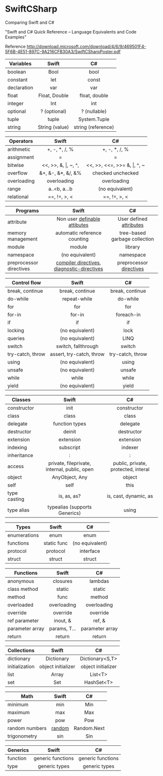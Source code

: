 # SwiftCSharp
Comparing Swift and C#

"Swift and C# Quick Reference – Language Equivalents and Code Examples"

Reference http://download.microsoft.com/download/4/6/9/469501F4-5F6B-4E51-897C-9A216CFB30A3/SwiftCSharpPoster.pdf


| Variables   |      Swift     |          C#         |
|-------------|:--------------:|:-------------------:|
| boolean     |      Bool      |         bool        |
| constant    |       let      |        const        |
| declaration |       var      |         var         |
| float       |  Float, Double |    float, double    |
| integer     |       Int      |         int         |
| optional    |  ? (optional)  |     ? (nullable)    |
| tuple       |      tuple     |     System.Tuple    |
| string      | String (value) | string  (reference) |

| Operators         | Swift               |              C#             |
|-------------------|:-------------------:|:---------------------------:|
| arithmetic        | +, -, *, /, %       | +, -, *, /, %               |
| assignment        | =                   | =                           |
| bitwise           |<<, >>, &, \|, ~, ^, | <<, >>, <<=, >>= &, \|, ^, ~|
| overflow          | &+, &-, &*, &/, &%  |        checked unchecked    |
| overloading       | overloading         | overloading                 |
| range             | a..<b, a…b          | (no equivalent)             |
| relational        | ==, !=, >, <        | ==, !=, >, <                |

| Programs                |             Swift            |               C#              |
|-------------------------|:----------------------------:|:-----------------------------:|
| attribute               |        Non user [definable attibutes][swift attributes]       |           User defined [attributes][csharp attributes]          |
| memory management       | automatic reference counting | tree-based garbage collection |
| module                  |            module            |            library            |
| namespace               |        (no equivalent)       |           namespace           |
| preprocessor directives |        [compiler directives][swift compiler directives], [diagnostic-directives][swift diagnostic-directives]      |    preprocessor [directives][csharp pre processor]    |

| Control flow     |        Swift        |        C#        |
|------------------|:-------------------:|:----------------:|
| break, continue  |   break, continue   |  break, continue |
| do-while         |       repeat-while      |     do-while     |
| for              |         for         |        for       |
| for-in           |        for-in       |    foreach-in    |
| if               |          if         |        if        |
| locking          |   (no equivalent)   |       lock       |
| queries          |   (no equivalent)   |       LINQ       |
| switch           | switch, fallthrough |      switch      |
| try-catch, throw |        assert, try-catch, throw       | try-catch, throw |
| using            |   (no equivalent)   |       using      |
| unsafe           |   (no equivalent)   |      unsafe      |
| while            |        while        |       while      |
| yield            |   (no equivalent)   |       yield      |

| Classes      |       Swift               |                  C#                 |
|--------------|:-------------------------:|:-----------------------------------:|
| constructor  |       init                |             constructor             |
| class        |       class               |                class                |
| delegate     |  function types           |               delegate              |
| destructor   |      deinit               |             destructor              |
| extension    |     extension             |              extension              |
| indexing     |     subscript             |               indexer               |
| inheritance  |         :                 |                  :                  |
| access       | private, fileprivate, internal, public, open | public, private, protected, interal |
| object       |  AnyObject, Any           |                object               |
| self         |       self                |                 this                |
| type casting |    is, as, as?            |         is, cast, dynamic, as          |
| type alias   |     typealias (supports Generics)             |                using                |

| Types        |    Swift    |        C#       |
|--------------|:-----------:|:---------------:|
| enumerations |     enum    |       enum      |
| functions    | static func | (no equivalent) |
| protocol     |   protocol  |    interface    |
| struct       |    struct   |      struct     |

| Functions       |    Swift    |        C#       |
|-----------------|:-----------:|:---------------:|
| anonymous       |   closures  |     lambdas     |
| class method    |    static   |      static     |
| method          |     func    |      method     |
| overloaded      | overloading |   overloading   |
| override        |   override  |     override    |
| ref parameter   |   inout, &  |      ref, &     |
| parameter array |    params, T...   | parameter array |
| return          |    return   |      return     |

| Collections    |        Swift        |         C#         |
|----------------|:-------------------:|:------------------:|
| dictionary     |      Dictionary     |   Dictionary\<S,T>  |
| initialization | object  initializer | object initializer |
| list           |        Array        |       List\<T>      |
| set            |         Set         |     HashSet\<T>     |

| Math           |  Swift |      C#     |
|----------------|:------:|:---------------:|
| minimum        |   min  |       Min       | 
| maximum        |   max  |       Max       |
| power          |   pow  |       Pow       |
| random numbers | [random][swift random]  |  Random.Next   |
| trigonometry   |   sin  |       Sin       |

| Generics |       Swift       |         C#        |
|----------|:-----------------:|:-----------------:|
| function | generic functions | generic functions |
| type     |   generic types   |   generic types   |


[swift attributes]: https://developer.apple.com/library/content/documentation/Swift/Conceptual/Swift_Programming_Language/Attributes.html
[csharp attributes]: https://docs.microsoft.com/en-us/dotnet/csharp/programming-guide/concepts/attributes/
[csharp pre processor]: https://docs.microsoft.com/en-us/dotnet/csharp/language-reference/preprocessor-directives/
[swift compiler directives]: https://developer.apple.com/library/content/documentation/Swift/Conceptual/Swift_Programming_Language/Statements.html#//apple_ref/doc/uid/TP40014097-CH33-ID538
[swift diagnostic-directives]: https://github.com/apple/swift-evolution/blob/master/proposals/0196-diagnostic-directives.md
[swift random]: https://github.com/apple/swift-evolution/blob/master/proposals/0202-random-unification.md




